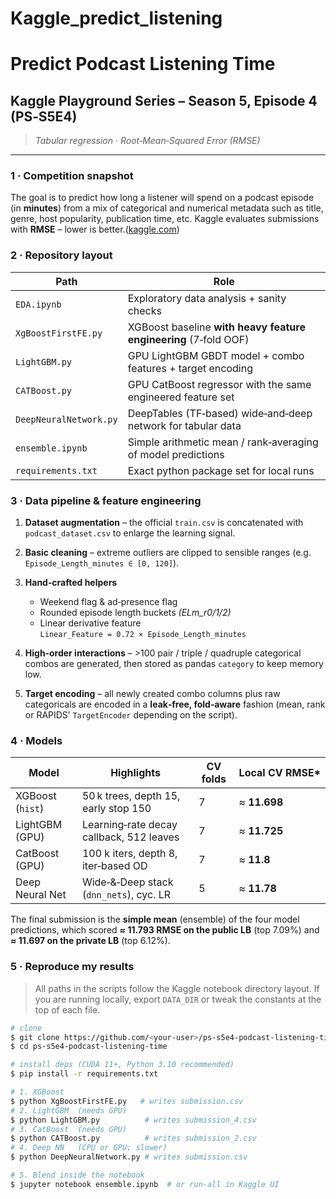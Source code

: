 # Kaggle_predict_listening
# Predict Podcast Listening Time

## Kaggle Playground Series – Season 5, Episode 4 (PS‑S5E4)

> *Tabular regression · Root‑Mean‑Squared Error (RMSE)*

---

### 1 · Competition snapshot

The goal is to predict how long a listener will spend on a podcast episode (in **minutes**) from a mix of categorical and numerical metadata such as title, genre, host popularity, publication time, etc. Kaggle evaluates submissions with **RMSE** – lower is better.([kaggle.com](https://www.kaggle.com/competitions/playground-series-s5e4?utm_source=chatgpt.com))

### 2 · Repository layout

| Path                   | Role                                                                                |
| ---------------------- | ----------------------------------------------------------------------------------- |
| `EDA.ipynb`            | Exploratory data analysis + sanity checks                                           |
| `XgBoostFirstFE.py`    | XGBoost baseline **with heavy feature engineering** (7‑fold OOF)|
| `LightGBM.py`          | GPU LightGBM GBDT model + combo features + target encoding |
| `CATBoost.py`          | GPU CatBoost regressor with the same engineered feature set |
| `DeepNeuralNetwork.py` | DeepTables (TF‑based) wide‑and‑deep network for tabular data |
| `ensemble.ipynb`       | Simple arithmetic mean / rank‑averaging of model predictions |
| `requirements.txt`     | Exact python package set for local runs                           

### 3 · Data pipeline & feature engineering

1. **Dataset augmentation** – the official `train.csv` is concatenated with `podcast_dataset.csv` to enlarge the learning signal.
2. **Basic cleaning** – extreme outliers are clipped to sensible ranges (e.g. `Episode_Length_minutes ∈ [0, 120]`).
3. **Hand‑crafted helpers**

   * Weekend flag & ad‑presence flag
   * Rounded episode length buckets *(ELm\_r0/1/2)*
   * Linear derivative feature `Linear_Feature = 0.72 × Episode_Length_minutes`
4. **High‑order interactions** – >100 pair / triple / quadruple categorical combos are generated, then stored as pandas `category` to keep memory low.
5. **Target encoding** – all newly created combo columns plus raw categoricals are encoded in a **leak‑free, fold‑aware** fashion (mean, rank or RAPIDS’ `TargetEncoder` depending on the script).

### 4 · Models

| Model            | Highlights                               | CV folds | Local CV RMSE\* |
| ---------------- | ---------------------------------------- | -------- | --------------- |
| XGBoost (`hist`) | 50 k trees, depth 15, early stop 150     | 7       | ≈ **11.698**      |
| LightGBM (GPU)   | Learning‑rate decay callback, 512 leaves | 7        | ≈ **11.725**      |
| CatBoost (GPU)   | 100 k iters, depth 8, iter‑based OD      | 7        | ≈ **11.8**      |
| Deep Neural Net  | Wide‑&‑Deep stack (`dnn_nets`), cyc. LR  | 5        | ≈ **11.78**      |


The final submission is the **simple mean** (ensemble) of the four model predictions, which scored **≈ 11.793 RMSE on the public LB** (top 7.09%) and **≈ 11.697 on the private LB** (top 6.12%).

### 5 · Reproduce my results

> All paths in the scripts follow the Kaggle notebook directory layout. If you are running locally, export `DATA_DIR` or tweak the constants at the top of each file.

```bash
# clone
$ git clone https://github.com/<your‑user>/ps‑s5e4‑podcast‑listening‑time.git
$ cd ps‑s5e4‑podcast‑listening‑time

# install deps (CUDA 11+, Python 3.10 recommended)
$ pip install -r requirements.txt

# 1. XGBoost
$ python XgBoostFirstFE.py   # writes submission.csv
# 2. LightGBM  (needs GPU)
$ python LightGBM.py          # writes submission_4.csv
# 3. CatBoost  (needs GPU)
$ python CATBoost.py          # writes submission_2.csv
# 4. Deep NN   (CPU or GPU; slower)
$ python DeepNeuralNetwork.py # writes submission.csv

# 5. Blend inside the notebook
$ jupyter notebook ensemble.ipynb  # or run‑all in Kaggle UI
```
